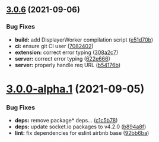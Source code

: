 ## [3.0.6](https://github.com/zeropaper/visual-fiha/compare/v3.0.0-alpha.1...v3.0.6) (2021-09-06)


### Bug Fixes

* **build:** add DisplayerWorker compilation script ([e51d70b](https://github.com/zeropaper/visual-fiha/commit/e51d70b1b8edebccd4ae313c9c5d25a75437c312))
* **ci:** ensure git CI user ([7082402](https://github.com/zeropaper/visual-fiha/commit/70824022a03ed28b66e645cad228175833eefa9b))
* **extension:** correct error typing ([308a2c7](https://github.com/zeropaper/visual-fiha/commit/308a2c79acf7194a7f8bc97801ceedb701f3b042))
* **server:** correct error typing ([622e666](https://github.com/zeropaper/visual-fiha/commit/622e666f1c85372e3aa1ebb61ed8a8bcd37718b1))
* **server:** properly handle req URL ([b54176b](https://github.com/zeropaper/visual-fiha/commit/b54176b093722a9eb513835a186a86cb3b2d522a))



# [3.0.0-alpha.1](https://github.com/zeropaper/visual-fiha/compare/92bb6ba698f36f1a220c7d4bce45bf14d646ddc2...v3.0.0-alpha.1) (2021-09-05)


### Bug Fixes

* **deps:** remove package* deps... ([c1c5b78](https://github.com/zeropaper/visual-fiha/commit/c1c5b78e4810bac7014485a91028eb4b94e01143))
* **deps:** update socket.io packages to v4.2.0 ([b894a8f](https://github.com/zeropaper/visual-fiha/commit/b894a8f3a57b04ec950503762bd6534ec02ceea7))
* **lint:** fix dependencies for eslint airbnb base ([92bb6ba](https://github.com/zeropaper/visual-fiha/commit/92bb6ba698f36f1a220c7d4bce45bf14d646ddc2))



